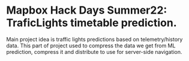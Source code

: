 # Mapbox Hack Days Summer22: TraficLights timetable prediction.

Main project idea is traffic lights predictions based on telemetry/history data.
This part of project used to compress the data we get from ML prediction, compress it and distribute to use for server-side navigation.

